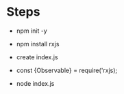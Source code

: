 # Steps

- npm init -y

- npm install rxjs

- create index.js

- const {Observable} = require('rxjs);

- node index.js

